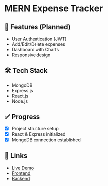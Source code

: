 # MERN Expense Tracker

## 📌 Features (Planned)
- User Authentication (JWT)
- Add/Edit/Delete expenses
- Dashboard with Charts
- Responsive design

## 🛠️ Tech Stack
- MongoDB
- Express.js
- React.js
- Node.js

## ✅ Progress
- [x] Project structure setup
- [x] React & Express initialized
- [x] MongoDB connection established

## 🔗 Links
- [Live Demo](#)
- [Frontend](#)
- [Backend](#)
